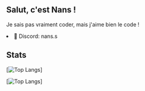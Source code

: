 <h2>Salut, c'est Nans !</h2>

Je sais pas vraiment coder, mais j'aime bien le code !</p>

<li>💬 Discord: nans.s</li>

<h2>Stats</h2>

[![Top Langs](https://github-readme-stats.vercel.app/api/top-langs/?username=nans-ssss)]

[![Top Langs](https://wathelet.vercel.app/badge/type1)]
